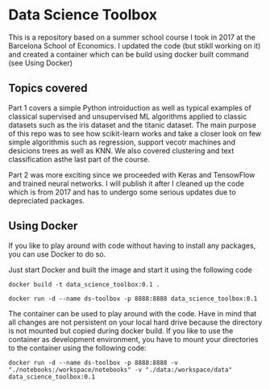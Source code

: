 # Data Science Toolbox

This is a repository based on a summer school course I took in 2017 at the Barcelona School of Economics. I updated the code (but stikll working on it) and created a container which can be build using docker built command (see Using Docker)

## Topics covered

Part 1 covers a simple Python introiduction as well as typical examples of classical supervised and unsupervised ML algorithms applied to classic datasets such as the iris dataset and the titanic dataset. The main purpose of this repo was to see how scikit-learn works and take a closer look on few simple algorithmis such as regression, support vecotr machines and desicions trees as well as KNN. We also covered clustering and text classification asthe last part of the course.

Part 2 was more exciting since we proceeded with Keras and TensowFlow and trained neural networks. I will publish it after I cleaned up the code which is from 2017 and has to undergo some serious updates due to depreciated packages.

## Using Docker

If you like to play around with code without having to install any packages, you can use Docker to do so. 


Just start Docker and built the image and start it using the following code

`docker build -t data_science_toolbox:0.1 .`

`docker run -d --name ds-toolbox -p 8888:8888 data_science_toolbox:0.1`

The container can be used to play around with the code. Have in mind that all changes are not persistent on your local hard drive because the directory is not mounted but copied during docker build. If you like to use the container as development environment, you have to mount your directories to the container using the following code:

`docker run -d --name ds-toolbox -p 8888:8888 -v "./notebooks:/workspace/notebooks" -v "./data:/workspace/data" data_science_toolbox:0.1`

